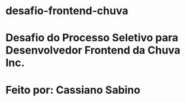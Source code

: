 # desafio-frontend-chuva
# Desafio do Processo Seletivo para Desenvolvedor Frontend da Chuva Inc.
# Feito por: Cassiano Sabino
